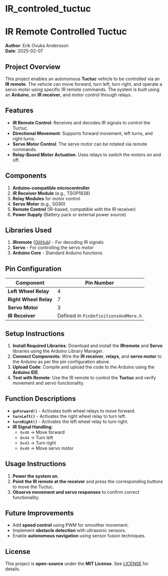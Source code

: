 # IR_controled_tuctuc
 # IR Remote Controlled Tuctuc

**Author**: Erik Ovuka Andersson  
**Date**: 2025-02-07  

## Project Overview
This project enables an autonomous **Tuctuc** vehicle to be controlled via an **IR remote**. The vehicle can move forward, turn left, turn right, and operate a servo motor using specific IR remote commands. The system is built using an **Arduino**, an **IR receiver**, and motor control through relays.

## Features
- **IR Remote Control**: Receives and decodes IR signals to control the Tuctuc.
- **Directional Movement**: Supports forward movement, left turns, and right turns.
- **Servo Motor Control**: The servo motor can be rotated via remote commands.
- **Relay-Based Motor Actuation**: Uses relays to switch the motors on and off.

## Components
1. **Arduino-compatible microcontroller**
2. **IR Receiver Module** (e.g., TSOP1838)
3. **Relay Modules** for motor control
4. **Servo Motor** (e.g., SG90)
5. **Remote Control** (IR-based, compatible with the IR receiver)
6. **Power Supply** (Battery pack or external power source)

## Libraries Used
1. **IRremote** ([GitHub](https://github.com/Arduino-IRremote/Arduino-IRremote)) - For decoding IR signals
2. **Servo** - For controlling the servo motor
3. **Arduino Core** - Standard Arduino functions

## Pin Configuration
| Component          | Pin Number |
|--------------------|------------|
| **Left Wheel Relay**  | 4 |
| **Right Wheel Relay** | 7 |
| **Servo Motor**       | 3 |
| **IR Receiver**       | Defined in `PinDefinitionsAndMore.h` |

## Setup Instructions
1. **Install Required Libraries**: Download and install the **IRremote** and **Servo** libraries using the Arduino Library Manager.
2. **Connect Components**: Wire the **IR receiver**, **relays**, and **servo motor** to the Arduino as per the pin configuration above.
3. **Upload Code**: Compile and upload the code to the Arduino using the **Arduino IDE**.
4. **Test with Remote**: Use the IR remote to control the **Tuctuc** and verify movement and servo functionality.

## Function Descriptions
- **`goForward()`** - Activates both wheel relays to move forward.
- **`turnLeft()`** - Activates the right wheel relay to turn left.
- **`turnRight()`** - Activates the left wheel relay to turn right.
- **IR Signal Handling**:
  - `0x46` → Move forward
  - `0x44` → Turn left
  - `0x43` → Turn right
  - `0x40` → Move servo motor

## Usage Instructions
1. **Power the system on**.
2. **Point the IR remote at the receiver** and press the corresponding buttons to move the Tuctuc.
3. **Observe movement and servo responses** to confirm correct functionality.

## Future Improvements
- Add **speed control** using PWM for smoother movement.
- Implement **obstacle detection** with ultrasonic sensors.
- Enable **autonomous navigation** using sensor fusion techniques.

## License
This project is **open-source** under the **MIT License**. See [LICENSE](LICENSE) for details.


